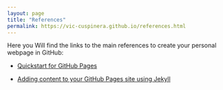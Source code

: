 ```yaml
---
layout: page
title: "References"
permalink: https://vic-cuspinera.github.io/references.html
---
```


Here you Will find the links to the main references to create your personal webpage in GitHub:

- [Quickstart for GitHub Pages](https://docs.github.com/en/pages/quickstart)

- [Adding content to your GitHub Pages site using Jekyll](https://docs.github.com/en/pages/setting-up-a-github-pages-site-with-jekyll/adding-content-to-your-github-pages-site-using-jekyll#about-content-in-jekyll-sites)
